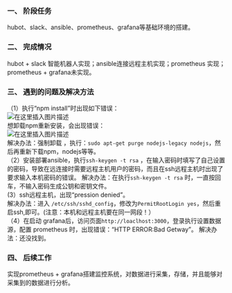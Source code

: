 ### 一、 阶段任务
  hubot、slack、ansible、prometheus、grafana等基础环境的搭建。    
### 二、 完成情况  
   hubot + slack 智能机器人实现；ansible连接远程主机实现；prometheus 实现；prometheus + grafana未实现。    
### 三、 遇到的问题及解决方法  
（1）执行“npm install”时出现如下错误：    
![在这里插入图片描述](https://img-blog.csdnimg.cn/20190406152808251.png)  
       想卸载npm重新安装，会出现错误：    
       ![在这里插入图片描述](https://img-blog.csdnimg.cn/20190406152830637.png)  
      解决办法：强制卸载 ，执行：`sudo apt-get purge nodejs-legacy nodejs`，然后再重新下载npm，nodejs等等。  
（2）安装部署ansible，执行`ssh-keygen -t rsa` ，在输入密码时填写了自己设置的密码，导致在远连接时需要远程主机用户的密码，而且在ssh远程主机时出现了要求输入本机密码的错误。
       解决办法：在执行`ssh-keygen -t rsa` 时，一直按回车，不输入密码生成公钥和密钥文件。  
 (3）ssh远程主机，出现“pression denied”。  
       解决办法：进入 `/etc/ssh/sshd_config`，修改为`PermitRootLogin yes`，然后重启ssh,即可。(注意：本机和远程主机要在同一网段！）  
       （4）在启动 grafana后，访问页面`http://loaclhost:3000`，登录执行设置数据源，配置  prometheus 时，出现错误：“HTTP ERROR:Bad Getway”。
       解决办法：还没找到。  
### 四、 后续工作  
 实现prometheus + grafana搭建监控系统，对数据进行采集，存储，并且能够对采集到的数据进行分析。  
